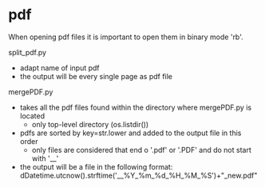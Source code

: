 # pdf

When opening pdf files it is important to open them in binary mode 'rb'.

split_pdf.py
 - adapt name of input pdf
 - the output will be every single page as pdf file


mergePDF.py
 - takes all the pdf files found within the directory where mergePDF.py is located
 	- only top-level directory (os.listdir())
 - pdfs are sorted by key=str.lower and added to the output file in this order
 	- only files are considered that end o '.pdf' or '.PDF' and do not start with '__'
 - the output will be a file in the following format: dDatetime.utcnow().strftime('__%Y_%m_%d_%H_%M_%S')+"_new.pdf"